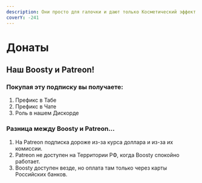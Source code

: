 ```yaml
---
description: Они просто для галочки и дают только Косметический эффект.
coverY: -241
---
```


# Донаты

## Наш Boosty и Patreon!

### Покупая эту подписку вы получаете:

1. Префикс в Табе
2. Префикс в Чате
3. Роль в нашем Дискорде

### Разница между Boosty и Patreon...

1. На Patreon подписка дороже из-за курса доллара и из-за их комиссии.
2. Patreon не доступен на Территории РФ, когда Boosty спокойно работает.
3. Boosty доступен везде, но оплата там только через карты Российских банков.

